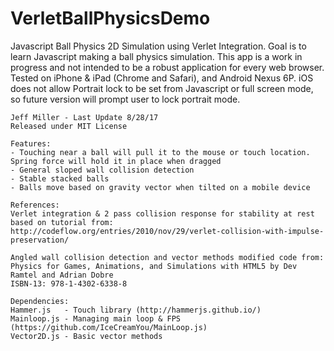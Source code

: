 # VerletBallPhysicsDemo
Javascript Ball Physics 2D Simulation using Verlet Integration. 
Goal is to learn Javascript making a ball physics simulation.
	This app is a work in progress and not intended to be a robust application for every web browser.
	Tested on iPhone & iPad (Chrome and Safari), and Android Nexus 6P. 
	iOS does not allow Portrait lock to be set from Javascript or full screen mode, so future version will prompt user to lock portrait mode.

	Jeff Miller - Last Update 8/28/17
	Released under MIT License
	
	Features:
	- Touching near a ball will pull it to the mouse or touch location. Spring force will hold it in place when dragged
	- General sloped wall collision detection
	- Stable stacked balls
	- Balls move based on gravity vector when tilted on a mobile device

	References:
	Verlet integration & 2 pass collision response for stability at rest based on tutorial from:
	http://codeflow.org/entries/2010/nov/29/verlet-collision-with-impulse-preservation/

	Angled wall collision detection and vector methods modified code from:
	Physics for Games, Animations, and Simulations with HTML5 by Dev Ramtel and Adrian Dobre
	ISBN-13: 978-1-4302-6338-8

	Dependencies:
	Hammer.js   - Touch library (http://hammerjs.github.io/)
	Mainloop.js - Managing main loop & FPS (https://github.com/IceCreamYou/MainLoop.js)
	Vector2D.js - Basic vector methods 
